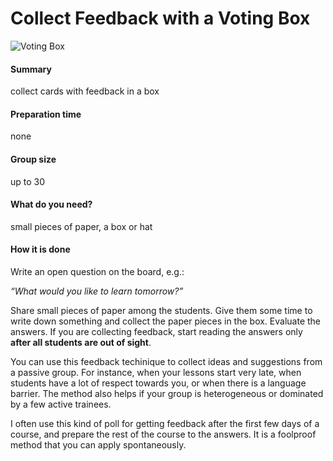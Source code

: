 
# Collect Feedback with a Voting Box

![Voting Box](images/closed_poll_2.png)

#### Summary
collect cards with feedback in a box

#### Preparation time
none

#### Group size
up to 30

#### What do you need?
small pieces of paper, a box or hat

#### How it is done

Write an open question on the board, e.g.: 

*“What would you like to learn tomorrow?”*

Share small pieces of paper among the students. Give them some time to write down something and collect the paper pieces in the box. Evaluate the answers. If you are collecting feedback, start reading the answers only **after all students are out of sight**.

You can use this feedback techinique to collect ideas and suggestions from a passive group. For instance, when your lessons start very late, when students have a lot of respect towards you, or when there is a language barrier. The method also helps if your group is heterogeneous or dominated by a few active trainees.

I often use this kind of poll for getting feedback after the first few days of a course, and prepare the rest of the course to the answers. It is a foolproof method that you can apply spontaneously.
